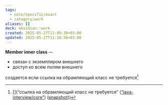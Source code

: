 ```yaml
---
tags:
  - note/specific/exact
  - category/work
aliases: []
deck: obsidian::work
created: 2025-05-27T11:09:30+03:00
updated: 2025-05-27T11:10:56+03:00
---
```


**Member inner class**
—
- связан с экземпляром внешнего
- доступ ко всем полям внешнего

создается если ссылка на обрамляющий класс не требуется[^1]

[^1]: [](“ссылка на обрамляющий класс не требуется” ([“java-interview/core”](zotero://select/library/items/T3X9ZD57)) ([snapshot](zotero://open-pdf/library/items/2GAN5TQF?sel=p%3Anth-child(147)&annotation=T7CSH8ZR)))
